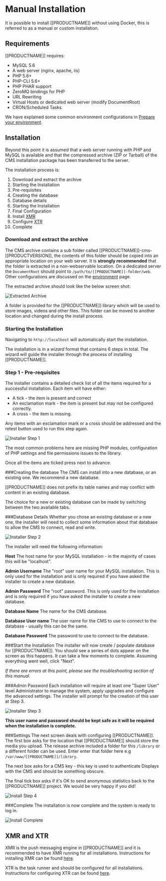 <!--toc=manual_install-->
# Manual Installation

It is possible to install [[PRODUCTNAME]] without using Docker, this is referred to as a 
manual or custom installation.

## Requirements

[[PRODUCTNAME]] requires:

 - MySQL 5.6 
 - A web server (nginx, apache, iis)
 - PHP 5.6+
 - PHP-CLI 5.6+
 - PHP PHAR support
 - ZeroMQ bindings for PHP
 - URL Rewriting
 - Virtual Hosts or dedicated web server (modify DocumentRoot)
 - CRON/Scheduled Tasks


We have explained some common environment configurations in 
[Prepare your environment](install_environment.html).


## Installation

Beyond this point it is assumed that a web server running with PHP and MySQL is
available and that the compressed archive (ZIP or Tarball) of the CMS
installation package has been transferred to the server.

The installation process is:

1. Download and extract the archive
2. Starting the Installation
3. Pre-requisites
4. Creating the database
5. Database details
6. Starting the Installation
7. Final Configuration
8. Install [XMR](install_xmr.html)
9. Configure [XTR](install_xtr.html)
10. Complete

### Download and extract the archive

The CMS archive contains a sub folder called [[PRODUCTNAME]]-cms-[[PRODUCTVERSION]], the contents of 
this folder should be copied into an appropriate location on your web server. It 
is **strongly recommended** that the folder is extracted in a non-webservable location. On a 
dedicated server the `DocumentRoot` should point to `/path/to/[[PRODUCTNAME]]-folder/web`. Other 
configurations are discussed on the [environment](install_environment.html) page.

The extracted archive should look like the below screen shot:

![Extracted Archive](img/win32_install_extracted.png)

A folder is provided for the [[PRODUCTNAME]] library which will be used to store images, videos and 
other files. This folder can be moved to another location and changed during the install process.


### Starting the Installation
Navigating to `http://localhost` will automatically start the installation.

The installation is in a _wizard_ format that contains 6 steps in total. The wizard will guide the 
installer through the process of installing [[PRODUCTNAME]].

### Step 1 - Pre-requisites
The installer contains a detailed check list of all the items required for a successful installation. 
Each item will have either:

* A tick - the item is present and correct
* An exclamation mark - the item is present but may not be configured correctly.
* A cross - the item is missing.

Any items with an exclamation mark or a cross should be addressed and the retest button used to run 
this step again.

![Installer Step 1](img/install_cms_step1.png)

The most common problems here are missing PHP modules, configuration of PHP settings and file 
permissions issues to the library.

Once all the items are ticked press next to advance.

###Creating the database
The CMS can install into a new database, or an existing one. We recommend a new database.

[[PRODUCTNAME]] does not prefix its table names and may conflict with content in an existing database.

The choice for a new or existing database can be made by switching between the two available tabs.

###Database Details
Whether you chose an existing database or a new one, the installer will need to collect some 
information about that database to allow the CMS to connect, read and write.

![Installer Step 2](img/install_cms_step2.png)

The installer will need the following information:

**Host**
The host name for your MySQL installation - in the majority of cases this will be "localhost".

**Admin Username**
The "root" user name for your MySQL installation. This is only used for the installation and is 
only required if you have asked the installer to create a new database.

**Admin Password**
The "root" password. This is only used for the installation and is only required if you have 
asked the installer to create a new database.

**Database Name**
The name for the CMS database.

**Database User name**
The user name for the CMS to use to connect to the database - usually this can be the same.

**Database Password**
The password to use to connect to the database.


###Start the Installation
The installer will now create / populate database for [[PRODUCTNAME]]. You should see a series 
of dots appear on the screen as this happens. It can take a few moments to complete. Assuming 
everything went well, click "Next".

_If there are errors at this point, please see the troubleshooting section of this manual._

###Admin Password
Each installation will require at least one "Super User" level Administrator to manage the system, 
apply upgrades and configure the advanced settings. The installer will prompt for the creation of 
this user at Step 3.

![Installer Step 3](img/install_cms_step3.png)

**This user name and password should be kept safe as it will be required when the installation is complete.**


###Settings
The next screen deals with configuring [[PRODUCTNAME]]. The first box asks for the location 
that [[PRODUCTNAME]] should store the media you upload. The release archive included a folder for this 
`/library` or a different folder can be used. Enter enter that folder here 
e.g `/var/www/[[PRODUCTNAME]]/library`.

The next box asks for a CMS key - this key is used to authenticate Displays with the CMS and should 
be something obscure.

The final tick box asks if it's OK to send anonymous statistics back to the [[PRODUCTNAME]] project. 
We would be very happy if you did!

![Install Step 4](img/install_cms_step4.png)

###Complete
The installation is now complete and the system is ready to log in.

![Install Complete](img/install_cms_complete.png)

## XMR and XTR
XMR is the push messaging engine in [[PRODUCTNAME]] and it is recommended to
 have XMR running for all installations. Instructions for installing XMR can be 
 found [here](install_xmr.html).
  
XTR is the task runner and should be configured for all installations. Instructions for
configuring XTR can be found [here](install_xtr.hrml).
